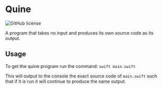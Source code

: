 # Quine

![GitHub license](https://img.shields.io/badge/license-MIT-lightgrey.svg)

A program that takes no input and produces its own source code as its output.

## Usage
To get the quine program run the command: `swift main.swift`

This will output to the console the exact source code of `main.swift` such that if it is run it will continue to produce the same output.

